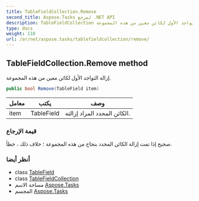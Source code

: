 ```yaml
---
title: TableFieldCollection.Remove
second_title: Aspose.Tasks لمرجع .NET API
description: TableFieldCollection طريقة. إزالة التواجد الأول لكائن معين من هذه المجموعة.
type: docs
weight: 110
url: /ar/net/aspose.tasks/tablefieldcollection/remove/
---
```

## TableFieldCollection.Remove method

إزالة التواجد الأول لكائن معين من هذه المجموعة.

```csharp
public bool Remove(TableField item)
```

| معامل | يكتب | وصف |
| --- | --- | --- |
| item | TableField | الكائن المحدد المراد إزالته. |

### قيمة الإرجاع

صحيح إذا تمت إزالة الكائن المحدد بنجاح من هذه المجموعة ؛ خلاف ذلك ، خطأ.

### أنظر أيضا

* class [TableField](../../tablefield/)
* class [TableFieldCollection](../)
* مساحة الاسم [Aspose.Tasks](../../tablefieldcollection/)
* المجسم [Aspose.Tasks](../../../)


